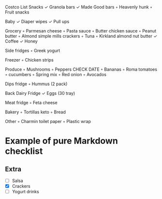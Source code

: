Costco List
Snacks
	✓	Granola bars
	✓	Made Good bars
	◦	Heavenly hunk
	◦	Fruit snacks

Baby
	✓	Diaper wipes
	✓	Pull ups

Grocery
	◦	Parmesan cheese 
	◦	Pasta sauce 
	◦	Butter chicken sauce
	◦	Peanut butter
	◦	Almond simple mills crackers
	◦	Tuna 
	◦	Kirkland almond nut butter
	✓	Coffee
	✓	Honey

Side fridges
◦	Greek yogurt 

Freezer
◦	Chicken strips

Produce 
◦	Mushrooms
◦	Peppers CHECK DATE
◦	Bananas
  ◦  Roma tomatoes
  ◦  cucumbers
  ◦  Spring mix
  ◦  Red onion
  ◦  Avocados

Dips fridge
	◦	Hummus (2 pack)

Back Dairy Fridge
	✓	Eggs (30 tray)

Meat fridge
	◦	Feta cheese

Bakery
	◦	Tortillas keto
	◦	Bread

Other
	◦	Charmin toilet paper
	◦	Plastic wrap

# Example of pure Markdown checklist
## Extra
- [ ] Salsa
- [x] Crackers
- [ ] Yogurt drinks
